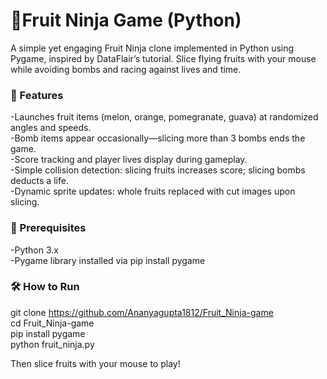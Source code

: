 # 🍉Fruit Ninja Game (Python)

A simple yet engaging Fruit Ninja clone implemented in Python using Pygame, inspired by DataFlair’s tutorial. Slice flying fruits with your mouse while avoiding bombs and racing against lives and time.

### 🚀 Features
-Launches fruit items (melon, orange, pomegranate, guava) at randomized angles and speeds. </br>
-Bomb items appear occasionally—slicing more than 3 bombs ends the game.</br>
-Score tracking and player lives display during gameplay.</br>
-Simple collision detection: slicing fruits increases score; slicing bombs deducts a life.</br>
-Dynamic sprite updates: whole fruits replaced with cut images upon slicing.

### 🧱 Prerequisites
-Python 3.x</br>
-Pygame library installed via pip install pygame

### 🛠️ How to Run
git clone https://github.com/Ananyagupta1812/Fruit_Ninja-game </br>
cd Fruit_Ninja-game</br>
pip install pygame</br>
python fruit_ninja.py</br>


Then slice fruits with your mouse to play!
